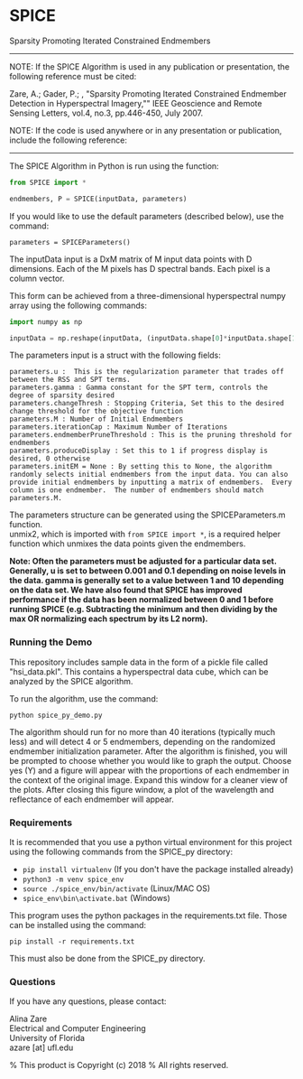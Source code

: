 # SPICE
Sparsity Promoting Iterated Constrained Endmembers

***
NOTE: If the SPICE Algorithm is used in any publication or presentation, the following reference must be cited:

Zare, A.; Gader, P.; , "Sparsity Promoting Iterated Constrained Endmember Detection in Hyperspectral Imagery,"" IEEE Geoscience and Remote Sensing Letters, vol.4, no.3, pp.446-450, July 2007.

NOTE: If the code is used anywhere or in any presentation or publication, include the following reference: 


****

The SPICE Algorithm in Python is run using the function:

```python
from SPICE import *

endmembers, P = SPICE(inputData, parameters)
```

If you would like to use the default parameters (described below), use the command:

`parameters = SPICEParameters()`

The inputData input is a DxM matrix of M input data points with D dimensions.  Each of the M pixels has D spectral bands.  Each pixel is a column vector.   

This form can be achieved from a three-dimensional hyperspectral numpy array using the following commands:

```python
import numpy as np

inputData = np.reshape(inputData, (inputData.shape[0]*inputData.shape[1], inputData.shape[2]))

```

The parameters input is a struct with the following fields:

    parameters.u :  This is the regularization parameter that trades off between the RSS and SPT terms.
    parameters.gamma : Gamma constant for the SPT term, controls the degree of sparsity desired
    parameters.changeThresh : Stopping Criteria, Set this to the desired change threshold for the objective function
    parameters.M : Number of Initial Endmembers
    parameters.iterationCap : Maximum Number of Iterations
    parameters.endmemberPruneThreshold : This is the pruning threshold for endmembers
    parameters.produceDisplay : Set this to 1 if progress display is desired, 0 otherwise
    parameters.initEM = None : By setting this to None, the algorithm randomly selects initial endmembers from the input data. You can also provide initial endmembers by inputting a matrix of endmembers.  Every column is one endmember.  The number of endmembers should match parameters.M.

The parameters structure can be generated using the SPICEParameters.m function.  
unmix2, which is imported with ```from SPICE import *```, is a required helper function which unmixes the data points given the endmembers. 

**Note: Often the parameters must be adjusted for a particular data set. Generally, u is set to between 0.001 and 0.1 depending on noise levels in the data. gamma is generally set to a value between 1 and 10 depending on the data set.   We have also found that SPICE has improved performance if the data has been normalized between 0 and 1 before running SPICE (e.g. Subtracting the minimum and then dividing by the max OR normalizing each spectrum by its L2 norm).**

### Running the Demo
This repository includes sample data in the form of a pickle file called "hsi_data.pkl". This contains a hyperspectral data cube, which can be analyzed by the SPICE algorithm. 

To run the algorithm, use the command:

```python spice_py_demo.py```

The algorithm should run for no more than 40 iterations (typically much less) and will detect 4 or 5 endmembers, depending on 
the randomized endmember initialization parameter. After the algorithm is finished, you will be prompted to choose whether
you would like to graph the output. Choose yes (Y) and a figure will appear with the proportions of each endmember in 
the context of the original image. Expand this window for a cleaner view of the plots. After closing this figure window,
a plot of the wavelength and reflectance of each endmember will appear.

### Requirements

It is recommended that you use a python virtual environment for this project using the following commands from the 
SPICE_py directory:
* ```pip install virtualenv``` (If you don't have the package installed already)
* ```python3 -m venv spice_env```
* ```source ./spice_env/bin/activate``` (Linux/MAC OS)
* ```spice_env\bin\activate.bat``` (Windows)


This program uses the python packages in the requirements.txt file. Those can be installed using the command:

```pip install -r requirements.txt``` 

This must also be done from the SPICE_py directory.

### Questions
If you have any questions, please contact:  

Alina Zare  
Electrical and Computer Engineering  
University of Florida    
azare [at] ufl.edu  



% This product is Copyright (c) 2018 
% All rights reserved.
